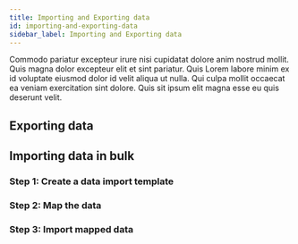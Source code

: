 ```yaml
---
title: Importing and Exporting data
id: importing-and-exporting-data
sidebar_label: Importing and Exporting data
---
```


Commodo pariatur excepteur irure nisi cupidatat dolore anim nostrud mollit. Quis magna dolor excepteur elit et sint pariatur. Quis Lorem labore minim ex id voluptate eiusmod dolor id velit aliqua ut nulla. Qui culpa mollit occaecat ea veniam exercitation sint dolore. Quis sit ipsum elit magna esse eu quis deserunt velit.

## Exporting data

## Importing data in bulk
### Step 1: Create a data import template

### Step 2: Map the data

### Step 3: Import mapped data


